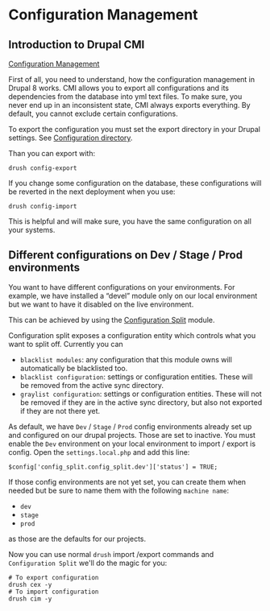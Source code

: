 # Configuration Management

## Introduction to Drupal CMI

[Configuration Management](https://www.drupal.org/docs/8/configuration-management)

First of all, you need to understand, how the configuration management in Drupal 8 works. CMI allows you to export all configurations and its dependencies from the database into yml text files. To make sure, you never end up in an inconsistent state, CMI always exports everything. By default, you cannot exclude certain configurations.

To export the configuration you must set the export directory in your Drupal settings. See [Configuration directory](drupal_basic_configuration.md#5-configuration-directory).

Than you can export with:

    drush config-export

If you change some configuration on the database, these configurations will be reverted in the next deployment when you use:

    drush config-import

This is helpful and will make sure, you have the same configuration on all your systems.

## Different configurations on Dev / Stage / Prod environments

You want to have different configurations on your environments. For example, we have installed a “devel” module only on our local environment but we want to have it disabled on the live environment.

This can be achieved by using the [Configuration Split](https://www.drupal.org/project/config_split) module.

Configuration split exposes a configuration entity which controls what you want to split off. Currently you can

* `blacklist modules`: any configuration that this module owns will automatically be blacklisted too.
* `blacklist configuration`: settings or configuration entities. These will be removed from the active sync directory.
* `graylist configuration`: settings or configuration entities. These will not be removed if they are in the active sync directory, but also not exported if they are not there yet.

As default, we have `Dev` / `Stage` / `Prod` config environments already set up and configured on our drupal projects. Those are set to inactive. You must enable the `Dev` environment on your local environment to import / export is config. Open the `settings.local.php` and add this line:

    $config['config_split.config_split.dev']['status'] = TRUE;

If those config environments are not yet set, you can create them when needed but be sure to name them with the following `machine name`:

* `dev`
* `stage`
* `prod`

as those are the defaults for our projects.

Now you can use normal `drush` import /export commands and `Configuration Split` we'll do the magic for you:

    # To export configuration
    drush cex -y
    # To import configuration
    drush cim -y



